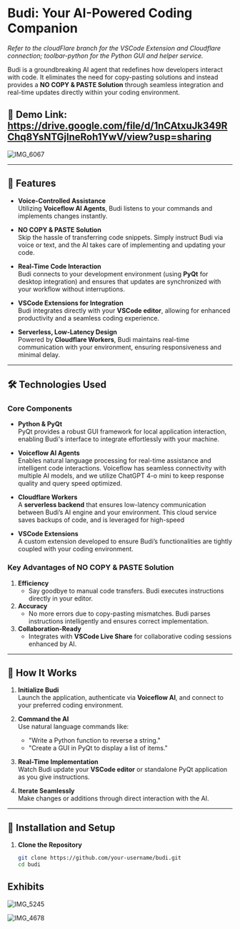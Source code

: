 # Budi: Your AI-Powered Coding Companion  
_Refer to the cloudFlare branch for the VSCode Extension and Cloudflare connection; toolbar-python for the Python GUI and helper service._

Budi is a groundbreaking AI agent that redefines how developers interact with code. It eliminates the need for copy-pasting solutions and instead provides a **NO COPY & PASTE Solution** through seamless integration and real-time updates directly within your coding environment.

## 🚀 Demo Link: https://drive.google.com/file/d/1nCAtxuJk349RChq8YsNTGjlneRoh1YwV/view?usp=sharing

![IMG_6067](https://github.com/user-attachments/assets/cce18f73-0786-40c6-944c-6f325372725e)

---

## 🚀 Features

- **Voice-Controlled Assistance**  
  Utilizing **Voiceflow AI Agents**, Budi listens to your commands and implements changes instantly. 

- **NO COPY & PASTE Solution**  
  Skip the hassle of transferring code snippets. Simply instruct Budi via voice or text, and the AI takes care of implementing and updating your code. 

- **Real-Time Code Interaction**  
  Budi connects to your development environment (using **PyQt** for desktop integration) and ensures that updates are synchronized with your workflow without interruptions.

- **VSCode Extensions for Integration**  
  Budi integrates directly with your **VSCode editor**, allowing for enhanced productivity and a seamless coding experience.

- **Serverless, Low-Latency Design**  
  Powered by **Cloudflare Workers**, Budi maintains real-time communication with your environment, ensuring responsiveness and minimal delay.

---

## 🛠️ Technologies Used  

### Core Components
- **Python & PyQt**  
  PyQt provides a robust GUI framework for local application interaction, enabling Budi's interface to integrate effortlessly with your machine.

- **Voiceflow AI Agents**  
  Enables natural language processing for real-time assistance and intelligent code interactions. Voiceflow has seamless connectivity with multiple AI models, and we utilize ChatGPT 4-o mini to keep response quality and query speed optimized.

- **Cloudflare Workers**  
  A **serverless backend** that ensures low-latency communication between Budi’s AI engine and your environment. This cloud service saves backups of code, and is leveraged for high-speed 

- **VSCode Extensions**  
  A custom extension developed to ensure Budi’s functionalities are tightly coupled with your coding environment.

### Key Advantages of NO COPY & PASTE Solution
1. **Efficiency**  
   - Say goodbye to manual code transfers. Budi executes instructions directly in your editor.  
2. **Accuracy**  
   - No more errors due to copy-pasting mismatches. Budi parses instructions intelligently and ensures correct implementation.  
3. **Collaboration-Ready**  
   - Integrates with **VSCode Live Share** for collaborative coding sessions enhanced by AI.  

---

## 🌟 How It Works

1. **Initialize Budi**  
   Launch the application, authenticate via **Voiceflow AI**, and connect to your preferred coding environment.

2. **Command the AI**  
   Use natural language commands like:
   - "Write a Python function to reverse a string."
   - "Create a GUI in PyQt to display a list of items."

3. **Real-Time Implementation**  
   Watch Budi update your **VSCode editor** or standalone PyQt application as you give instructions.  

4. **Iterate Seamlessly**  
   Make changes or additions through direct interaction with the AI.

---

## 🔧 Installation and Setup  

1. **Clone the Repository**
   ```bash
   git clone https://github.com/your-username/budi.git
   cd budi

## Exhibits



![IMG_5245](https://github.com/user-attachments/assets/1ce7c6b0-89f7-4183-9694-09580f956d32)

![IMG_4678](https://github.com/user-attachments/assets/d4b45b14-0491-4a55-a48f-1c42befc9b98)
